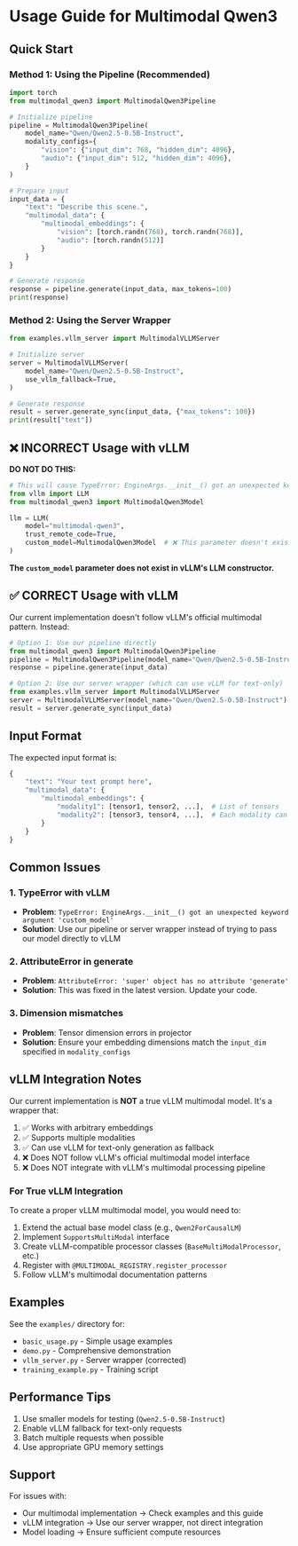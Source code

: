 # Usage Guide for Multimodal Qwen3

## Quick Start

### Method 1: Using the Pipeline (Recommended)

```python
import torch
from multimodal_qwen3 import MultimodalQwen3Pipeline

# Initialize pipeline
pipeline = MultimodalQwen3Pipeline(
    model_name="Qwen/Qwen2.5-0.5B-Instruct",
    modality_configs={
        "vision": {"input_dim": 768, "hidden_dim": 4096},
        "audio": {"input_dim": 512, "hidden_dim": 4096},
    }
)

# Prepare input
input_data = {
    "text": "Describe this scene.",
    "multimodal_data": {
        "multimodal_embeddings": {
            "vision": [torch.randn(768), torch.randn(768)],
            "audio": [torch.randn(512)]
        }
    }
}

# Generate response
response = pipeline.generate(input_data, max_tokens=100)
print(response)
```

### Method 2: Using the Server Wrapper

```python
from examples.vllm_server import MultimodalVLLMServer

# Initialize server
server = MultimodalVLLMServer(
    model_name="Qwen/Qwen2.5-0.5B-Instruct",
    use_vllm_fallback=True,
)

# Generate response
result = server.generate_sync(input_data, {"max_tokens": 100})
print(result["text"])
```

## ❌ INCORRECT Usage with vLLM

**DO NOT DO THIS:**

```python
# This will cause TypeError: EngineArgs.__init__() got an unexpected keyword argument 'custom_model'
from vllm import LLM
from multimodal_qwen3 import MultimodalQwen3Model

llm = LLM(
    model="multimodal-qwen3",
    trust_remote_code=True,
    custom_model=MultimodalQwen3Model  # ❌ This parameter doesn't exist!
)
```

**The `custom_model` parameter does not exist in vLLM's LLM constructor.**

## ✅ CORRECT Usage with vLLM

Our current implementation doesn't follow vLLM's official multimodal pattern. Instead:

```python
# Option 1: Use our pipeline directly
from multimodal_qwen3 import MultimodalQwen3Pipeline
pipeline = MultimodalQwen3Pipeline(model_name="Qwen/Qwen2.5-0.5B-Instruct")
response = pipeline.generate(input_data)

# Option 2: Use our server wrapper (which can use vLLM for text-only)
from examples.vllm_server import MultimodalVLLMServer
server = MultimodalVLLMServer(model_name="Qwen/Qwen2.5-0.5B-Instruct")
result = server.generate_sync(input_data)
```

## Input Format

The expected input format is:

```python
{
    "text": "Your text prompt here",
    "multimodal_data": {
        "multimodal_embeddings": {
            "modality1": [tensor1, tensor2, ...],  # List of tensors
            "modality2": [tensor3, tensor4, ...],  # Each modality can have multiple embeddings
        }
    }
}
```

## Common Issues

### 1. TypeError with vLLM
- **Problem**: `TypeError: EngineArgs.__init__() got an unexpected keyword argument 'custom_model'`
- **Solution**: Use our pipeline or server wrapper instead of trying to pass our model directly to vLLM

### 2. AttributeError in generate
- **Problem**: `AttributeError: 'super' object has no attribute 'generate'`
- **Solution**: This was fixed in the latest version. Update your code.

### 3. Dimension mismatches
- **Problem**: Tensor dimension errors in projector
- **Solution**: Ensure your embedding dimensions match the `input_dim` specified in `modality_configs`

## vLLM Integration Notes

Our current implementation is **NOT** a true vLLM multimodal model. It's a wrapper that:

1. ✅ Works with arbitrary embeddings
2. ✅ Supports multiple modalities 
3. ✅ Can use vLLM for text-only generation as fallback
4. ❌ Does NOT follow vLLM's official multimodal model interface
5. ❌ Does NOT integrate with vLLM's multimodal processing pipeline

### For True vLLM Integration

To create a proper vLLM multimodal model, you would need to:

1. Extend the actual base model class (e.g., `Qwen2ForCausalLM`)
2. Implement `SupportsMultiModal` interface
3. Create vLLM-compatible processor classes (`BaseMultiModalProcessor`, etc.)
4. Register with `@MULTIMODAL_REGISTRY.register_processor`
5. Follow vLLM's multimodal documentation patterns

## Examples

See the `examples/` directory for:
- `basic_usage.py` - Simple usage examples
- `demo.py` - Comprehensive demonstration
- `vllm_server.py` - Server wrapper (corrected)
- `training_example.py` - Training script

## Performance Tips

1. Use smaller models for testing (`Qwen2.5-0.5B-Instruct`)
2. Enable vLLM fallback for text-only requests
3. Batch multiple requests when possible
4. Use appropriate GPU memory settings

## Support

For issues with:
- Our multimodal implementation → Check examples and this guide
- vLLM integration → Use our server wrapper, not direct integration
- Model loading → Ensure sufficient compute resources 